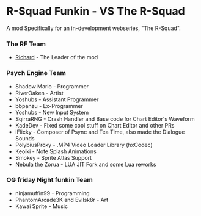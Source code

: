 # R-Squad Funkin - VS The R-Squad

A mod Specifically for an in-development webseries, "The R-Squad". 

### The RF Team

* [Richard](https://twitter.com/RichardCatLol) - The Leader of the mod

### Psych Engine Team

* Shadow Mario - Programmer
* RiverOaken - Artist
* Yoshubs - Assistant Programmer
* bbpanzu - Ex-Programmer
* Yoshubs - New Input System
* SqirraRNG - Crash Handler and Base code for Chart Editor's Waveform
* KadeDev - Fixed some cool stuff on Chart Editor and other PRs
* iFlicky - Composer of Psync and Tea Time, also made the Dialogue Sounds
* PolybiusProxy - .MP4 Video Loader Library (hxCodec)
* Keoiki - Note Splash Animations
* Smokey - Sprite Atlas Support
* Nebula the Zorua - LUA JIT Fork and some Lua reworks
### OG friday Night funkin Team
* ninjamuffin99 - Programming
* PhantomArcade3K and Evilsk8r - Art
* Kawai Sprite - Music
